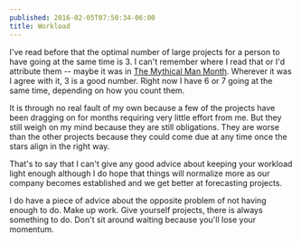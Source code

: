```yaml
---
published: 2016-02-05T07:50:34-06:00
title: Workload
---
```

I've read before that the optimal number of large projects for a person to have going at the same time is 3. I can't remember where I read that or I'd attribute them -- maybe it was in [The Mythical Man Month](https://itun.es/us/sFI5x.l). Wherever it was I agree with it, 3 is a good number. Right now I have 6 or 7 going at the same time, depending on how you count them.

It is through no real fault of my own because a few of the projects have been dragging on for months requiring very little effort from me. But they still weigh on my mind because they are still obligations. They are worse than the other projects because they could come due at any time once the stars align in the right way.

That's to say that I can't give any good advice about keeping your workload light enough although I do hope that things will normalize more as our company becomes established and we get better at forecasting projects.

I do have a piece of advice about the opposite problem of not having enough to do. Make up work. Give yourself projects, there is always something to do. Don't sit around waiting because you'll lose your momentum.